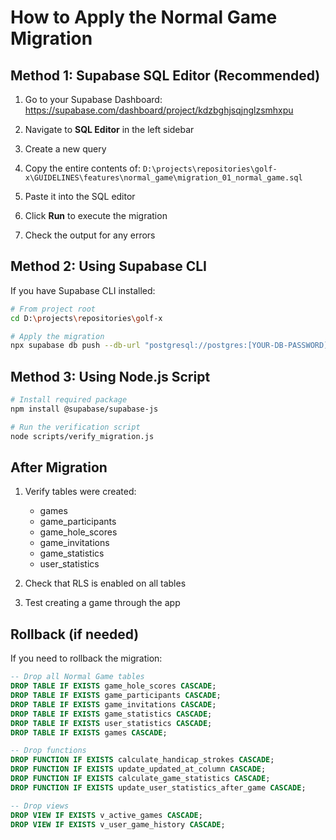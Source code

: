 # How to Apply the Normal Game Migration

## Method 1: Supabase SQL Editor (Recommended)

1. Go to your Supabase Dashboard: https://supabase.com/dashboard/project/kdzbghjsqjnglzsmhxpu

2. Navigate to **SQL Editor** in the left sidebar

3. Create a new query

4. Copy the entire contents of:
   `D:\projects\repositories\golf-x\GUIDELINES\features\normal_game\migration_01_normal_game.sql`

5. Paste it into the SQL editor

6. Click **Run** to execute the migration

7. Check the output for any errors

## Method 2: Using Supabase CLI

If you have Supabase CLI installed:

```bash
# From project root
cd D:\projects\repositories\golf-x

# Apply the migration
npx supabase db push --db-url "postgresql://postgres:[YOUR-DB-PASSWORD]@db.kdzbghjsqjnglzsmhxpu.supabase.co:5432/postgres" < GUIDELINES/features/normal_game/migration_01_normal_game.sql
```

## Method 3: Using Node.js Script

```bash
# Install required package
npm install @supabase/supabase-js

# Run the verification script
node scripts/verify_migration.js
```

## After Migration

1. Verify tables were created:
   - games
   - game_participants
   - game_hole_scores
   - game_invitations
   - game_statistics
   - user_statistics

2. Check that RLS is enabled on all tables

3. Test creating a game through the app

## Rollback (if needed)

If you need to rollback the migration:

```sql
-- Drop all Normal Game tables
DROP TABLE IF EXISTS game_hole_scores CASCADE;
DROP TABLE IF EXISTS game_participants CASCADE;
DROP TABLE IF EXISTS game_invitations CASCADE;
DROP TABLE IF EXISTS game_statistics CASCADE;
DROP TABLE IF EXISTS user_statistics CASCADE;
DROP TABLE IF EXISTS games CASCADE;

-- Drop functions
DROP FUNCTION IF EXISTS calculate_handicap_strokes CASCADE;
DROP FUNCTION IF EXISTS update_updated_at_column CASCADE;
DROP FUNCTION IF EXISTS calculate_game_statistics CASCADE;
DROP FUNCTION IF EXISTS update_user_statistics_after_game CASCADE;

-- Drop views
DROP VIEW IF EXISTS v_active_games CASCADE;
DROP VIEW IF EXISTS v_user_game_history CASCADE;
```